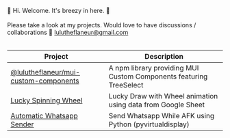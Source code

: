 
  🦔 Hi. Welcome. It's breezy in here. 🍂
  <br />
  <br />
  Please take a look at my projects. Would love to have discussions / collaborations 💨 lulutheflaneur@gmail.com
  <br />
  <br />
  

| Project       | Description   |
| ------------- | ------------- |
| [@lulutheflaneur/mui-custom-components](https://github.com/511234/mui-custom-components) | A npm library providing MUI Custom Components featuring TreeSelect  |
| [Lucky Spinning Wheel](https://github.com/511234/google-sheet-lucky-draw)  | Lucky Draw with Wheel animation using data from Google Sheet |
| [Automatic Whatsapp Sender](https://github.com/511234/auto-send-whatsapp) | Send Whatsapp While AFK using Python (pyvirtualdisplay) |
